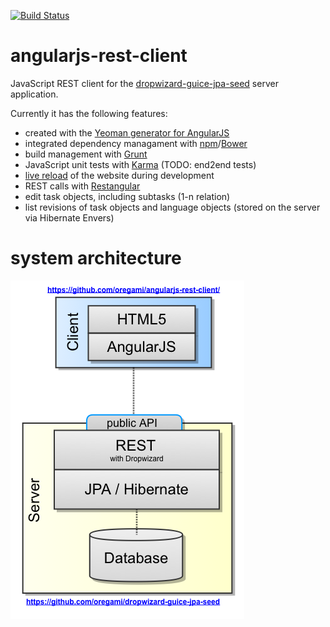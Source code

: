 [![Build Status](https://travis-ci.org/oregami/angularjs-rest-client.svg?branch=master)](https://travis-ci.org/oregami/angularjs-rest-client)

angularjs-rest-client
=====================

JavaScript REST client for the [dropwizard-guice-jpa-seed](https://github.com/oregami/dropwizard-guice-jpa-seed) server application. 

Currently it has the following features:

- created with the [Yeoman generator for AngularJS](https://github.com/yeoman/generator-angular)
- integrated dependency managament with [npm](https://www.npmjs.org/)/[Bower](http://bower.io/)
- build management with [Grunt](http://gruntjs.com/)
- JavaScript unit tests with [Karma](http://karma-runner.github.io) (TODO: end2end tests)
- [live reload](https://github.com/gruntjs/grunt-contrib-watch) of the website during development 
- REST calls with [Restangular](https://github.com/mgonto/restangular)
- edit task objects, including subtasks (1-n relation)
- list revisions of task objects and language objects (stored on the server via Hibernate Envers)

# system architecture

![](docs/system_architecture.png?raw=true)

